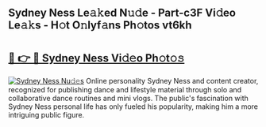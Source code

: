 ## Sydney Ness Le𝚊𝚔ed N𝚞𝚍e - Part-c3F Vi𝚍eo Le𝚊𝚔s - H𝚘t O𝚗lyf𝚊ns Ph𝚘tos vt6kh

# <h2><a href="http://hf7p30.feru.top/?c=Sydney+Ness">🔗 👉 🔴 Sydney Ness Vi𝚍𝚎o Ph𝚘t𝚘𝚜</a></h2>

[![Sydney Ness Nu𝚍𝚎s](https://i.imgur.com/0TWrTi3.gif)](http://hf7p30.feru.top/?c=Sydney+Ness)
Online personality Sydney Ness and content creator, recognized for publishing dance and lifestyle material through solo and collaborative dance routines and mini vlogs. The public's fascination with Sydney Ness personal life has only fueled his popularity, making him a more intriguing public figure. 
